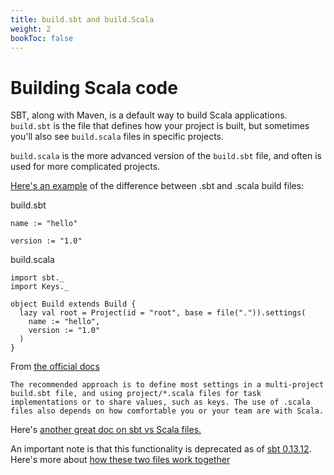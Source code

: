 ```yaml
---
title: build.sbt and build.Scala
weight: 2
bookToc: false
---
```


# Building Scala code

SBT, along with Maven, is a default way to build Scala applications. `build.sbt` is the file that defines how your project is built, but sometimes you'll also see `build.scala` files in specific projects. 

`build.scala` is the more advanced version of the `build.sbt` file, and often is used for more complicated projects. 

[Here's an example](https://stackoverflow.com/questions/18000103/what-is-the-difference-between-build-sbt-and-build-scala) of the difference between .sbt and .scala build files: 

build.sbt
```
name := "hello"

version := "1.0"
```

build.scala
```
import sbt._
import Keys._

object Build extends Build {
  lazy val root = Project(id = "root", base = file(".")).settings(
    name := "hello",
    version := "1.0"      
  )
}
```



From [the official docs]( https://www.scala-sbt.org/1.x/docs/Organizing-Build.html#When+to+use++files) 

```
The recommended approach is to define most settings in a multi-project build.sbt file, and using project/*.scala files for task implementations or to share values, such as keys. The use of .scala files also depends on how comfortable you or your team are with Scala.
```

Here's [another great doc on sbt vs Scala files.](https://alvinalexander.com/scala/sbt-how-to-use-build.scala-instead-of-build.sbt/) 

An important note is that this functionality is deprecated as of [sbt 0.13.12](https://github.com/sbt/sbt/pull/2530). Here's more about [how these two files work together](https://www.scala-sbt.org/0.13/docs/Full-Def.html)